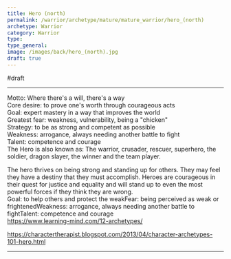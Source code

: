 ```yaml
---
title: Hero (north)
permalink: /warrior/archetype/mature/mature_warrior/hero_(north)
archetype: Warrior
category: Warrior
type: 
type_general: 
image: /images/back/hero_(north).jpg
draft: true
---
```

#draft   
  
---  
  
Motto: Where there's a will, there's a way  
Core desire: to prove one's worth through courageous acts  
Goal: expert mastery in a way that improves the world  
Greatest fear: weakness, vulnerability, being a "chicken"  
Strategy: to be as strong and competent as possible  
Weakness: arrogance, always needing another battle to fight  
Talent: competence and courage  
The Hero is also known as: The warrior, crusader, rescuer, superhero, the soldier, dragon slayer, the winner and the team player.  
  
  
The hero thrives on being strong and standing up for others. They may feel they have a destiny that they must accomplish. Heroes are courageous in their quest for justice and equality and will stand up to even the most powerful forces if they think they are wrong.  
Goal: to help others and protect the weakFear: being perceived as weak or frightenedWeakness: arrogance, always needing another battle to fightTalent: competence and courage  
https://www.learning-mind.com/12-archetypes/  
  
https://charactertherapist.blogspot.com/2013/04/character-archetypes-101-hero.html  

---

